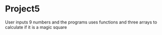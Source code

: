 # Project5
User inputs 9 numbers and the programs uses functions and three arrays to calculate if it is a magic square
